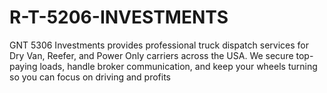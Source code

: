 # R-T-5206-INVESTMENTS
GNT 5306 Investments provides professional truck dispatch services for Dry Van, Reefer, and Power Only carriers across the USA. We secure top-paying loads, handle broker communication, and keep your wheels turning so you can focus on driving and profits
